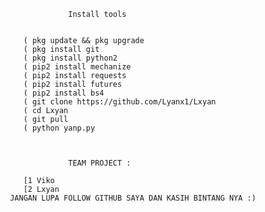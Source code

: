                   Install tools
  

        ( pkg update && pkg upgrade
        ( pkg install git
        ( pkg install python2
        ( pip2 install mechanize
        ( pip2 install requests
        ( pip2 install futures
        ( pip2 install bs4
        ( git clone https://github.com/Lyanx1/Lxyan
        ( cd Lxyan
        ( git pull
        ( python yanp.py



                  TEAM PROJECT :

        [1 Viko
        [2 Lxyan
     JANGAN LUPA FOLLOW GITHUB SAYA DAN KASIH BINTANG NYA :)
